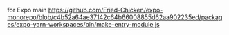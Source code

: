 for Expo main https://github.com/Fried-Chicken/expo-monorepo/blob/c4b52a64ae37142c64b66008855d62aa902235ed/packages/expo-yarn-workspaces/bin/make-entry-module.js
